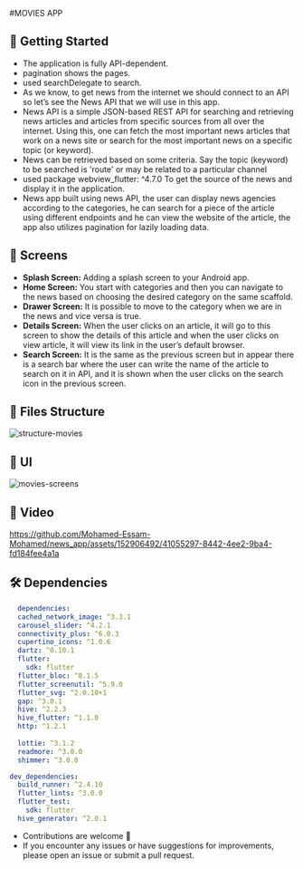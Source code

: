 #MOVIES APP

## 🚀 Getting Started

- The application is fully API-dependent.
- pagination shows the pages.
- used searchDelegate to search.
-  As we know, to get news from the internet we should connect to an API so let’s see the News API that we will use in this app.
-  News API is a simple JSON-based REST API for searching and retrieving news articles and articles from specific sources from all over the internet. Using this, one can fetch the most important news articles that work on a news site or search for the most important news on a specific topic (or keyword).
-   News can be retrieved based on some criteria. Say the topic (keyword) to be searched is 'route' or may be related to a particular channel
-   used package   webview_flutter: ^4.7.0 To get the source of the news and display it in the application.
-   News app built using news API, the user can display news agencies according to the categories, he can search for a piece of the article
using different endpoints and he can view the website of the article, the app also utilizes pagination for lazily loading data.
  
## 🤳 Screens

- **Splash Screen:** Adding a splash screen to your Android app. 
- **Home Screen:** You start with categories and then you can navigate to the news based on choosing the desired category on the same scaffold.
- **Drawer Screen:** It is possible to move to the category when we are in the news and vice versa is true.
- **Details Screen:** When the user clicks on an article, it will go to this screen to show the details of this article and when the user clicks on view article, it will view its link in the user’s default browser.
- **Search Screen:** It is the same as the previous screen but in appear there is a search bar where the user can write the name of the article to search on it in API, and  it is shown when the user clicks on the search icon in the previous screen.





## 📁 Files Structure
![structure-movies](https://github.com/user-attachments/assets/0bd4b1f9-0355-4ca1-9dc1-5f3ee827378b)


## 📱 UI
![movies-screens](https://github.com/user-attachments/assets/31652e47-96ef-4817-a27e-ef606bb8b6ee)




## 🎥 Video
https://github.com/Mohamed-Essam-Mohamed/news_app/assets/152906492/41055297-8442-4ee2-9ba4-fd184fee4a1a


## 🛠 Dependencies

```pubspec.yaml
  dependencies:
  cached_network_image: ^3.3.1
  carousel_slider: ^4.2.1
  connectivity_plus: ^6.0.3
  cupertino_icons: ^1.0.6
  dartz: ^0.10.1
  flutter:
    sdk: flutter
  flutter_bloc: ^8.1.5
  flutter_screenutil: ^5.9.0
  flutter_svg: ^2.0.10+1
  gap: ^3.0.1
  hive: ^2.2.3
  hive_flutter: ^1.1.0
  http: ^1.2.1
  
  lottie: ^3.1.2
  readmore: ^3.0.0
  shimmer: ^3.0.0

dev_dependencies:
  build_runner: ^2.4.10
  flutter_lints: ^3.0.0
  flutter_test:
    sdk: flutter
  hive_generator: ^2.0.1

```


- Contributions are welcome 💜
- If you encounter any issues or have suggestions for improvements, please open an issue or submit a pull request.

